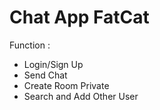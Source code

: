# Chat App FatCat 

Function :
- Login/Sign Up
- Send Chat
- Create Room Private
- Search and Add Other User

